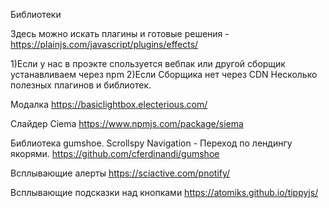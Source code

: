 Библиотеки

Здесь можно искать плагины и готовые решения -
https://plainjs.com/javascript/plugins/effects/

1)Если у нас в проэкте спользуется вебпак или другой сборщик устанавливаем через
npm 2)Если Сборщика нет через CDN Несколько полезных плагинов и библиотек.

Модалка https://basiclightbox.electerious.com/

Слайдер Ciema https://www.npmjs.com/package/siema

Библиотека gumshoe. Scrollspy Navigation - Переход по лендингу якорями.
https://github.com/cferdinandi/gumshoe

Всплывающие алерты https://sciactive.com/pnotify/

Всплывающие подсказки над кнопками https://atomiks.github.io/tippyjs/
